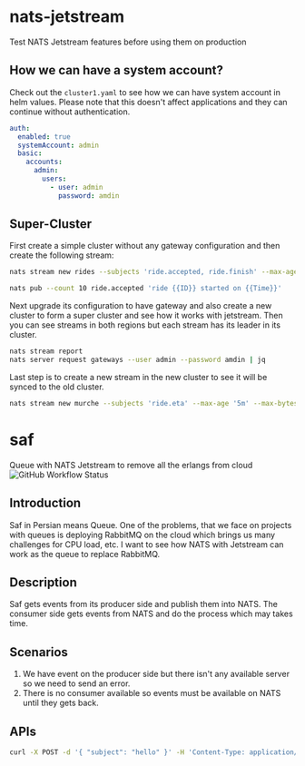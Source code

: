 # nats-jetstream

Test NATS Jetstream features before using them on production

## How we can have a system account?

Check out the `cluster1.yaml` to see how we can have system account in helm values.
Please note that this doesn't affect applications and they can continue without authentication.

```yaml
auth:
  enabled: true
  systemAccount: admin
  basic:
    accounts:
      admin:
        users:
          - user: admin
            password: amdin
```

## Super-Cluster

First create a simple cluster without any gateway configuration and then create the following stream:

```sh
nats stream new rides --subjects 'ride.accepted, ride.finish' --max-age '5m' --max-bytes '10m' --replicas 2 --storage memory --retention limits --discard old

nats pub --count 10 ride.accepted 'ride {{ID}} started on {{Time}}'
```

Next upgrade its configuration to have gateway and also create a new cluster to form a super cluster and see how it works with jetstream.
Then you can see streams in both regions but each stream has its leader in its cluster.

```sh
nats stream report
nats server request gateways --user admin --password amdin | jq
```

Last step is to create a new stream in the new cluster to see it will be synced to the old cluster.

```sh
nats stream new murche --subjects 'ride.eta' --max-age '5m' --max-bytes '10m' --replicas 2 --storage memory --retention limits --discard old
```

# saf

Queue with NATS Jetstream to remove all the erlangs from cloud
![GitHub Workflow Status](https://img.shields.io/github/workflow/status/1995parham/saf/ci?label=ci&logo=github&style=flat-square)

## Introduction

Saf in Persian means Queue. One of the problems, that we face on projects with queues is deploying RabbitMQ on the cloud which brings us many challenges for CPU load, etc.
I want to see how NATS with Jetstream can work as the queue to replace RabbitMQ.

## Description

Saf gets events from its producer side and publish them into NATS. The consumer side gets events from NATS and do the process which may takes time.

## Scenarios

1. We have event on the producer side but there isn't any available server so we need to send an error.
2. There is no consumer available so events must be available on NATS until they gets back.

## APIs

```sh
curl -X POST -d '{ "subject": "hello" }' -H 'Content-Type: application/json' http://127.0.0.1:1378/api/event
```
